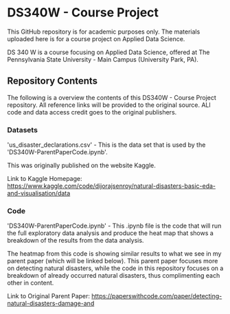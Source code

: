 # DS340W - Course Project

This GitHub repository is for academic purposes only. The materials uploaded here is for a course project on Applied Data Science.

DS 340 W is a course focusing on Applied Data Science, offered at The Pennsylvania State University - Main Campus (University Park, PA).

## Repository Contents

The following is a overview the contents of this DS340W - Course Project repository. All reference links will be provided to the original source. ALl code and data access credit goes to the original publishers.

### Datasets

'us_disaster_declarations.csv' - This is the data set that is used by the 'DS340W-ParentPaperCode.ipynb'.

This was originally published on the website Kaggle. 

Link to Kaggle Homepage: https://www.kaggle.com/code/dijorajsenroy/natural-disasters-basic-eda-and-visualisation/data 

### Code

'DS340W-ParentPaperCode.ipynb' - This .ipynb file is the code that will run the full exploratory data analysis and produce the heat map that shows a breakdown of the results from the data analysis. 

The heatmap from this code is showing similar results to what we see in my parent paper (which will be linked below). This parent paper focuses more on detecting natural disasters, while the code in this repository focuses on a breakdown of already occurred natural disasters, thus complimenting each other in content.

Link to Original Parent Paper: https://paperswithcode.com/paper/detecting-natural-disasters-damage-and 
